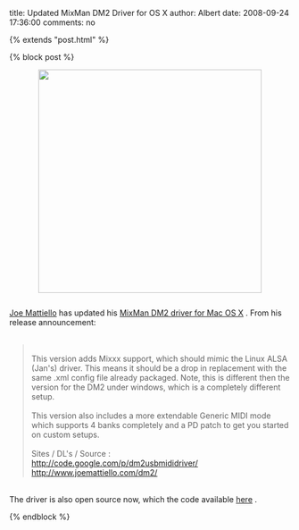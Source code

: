 title: Updated MixMan DM2 Driver for OS X
author: Albert
date: 2008-09-24 17:36:00
comments: no

{% extends "post.html" %}

{% block post %}

<a onblur="try {parent.deselectBloggerImageGracefully();} catch(e) {}" href="http://www.mixman.com/products/images/dm2/dm2.gif"><img style="display:block; margin:0px auto 10px; text-align:center;cursor:pointer; cursor:hand;width: 400px;" src="https://www.mixman.com/products/images/dm2/dm2.gif" border="0" alt="" />
</a>
<br />
<a href="http://www.joemattiello.com">Joe Mattiello</a>
 has updated his <a href="http://www.joemattiello.com/dm2/">MixMan DM2 driver for Mac OS X</a>
. From his release announcement:<br />
<br />
<blockquote><br />
This version adds Mixxx support, which should mimic the Linux ALSA (Jan's) driver. This means it should be a drop in replacement with the same .xml config file already packaged. Note, this is different then the version for the DM2 under windows, which is a completely different setup.<br />
<br />
This version also includes a more extendable Generic MIDI mode which supports 4 banks completely and a PD patch to get you started on custom setups.<br />
<br />
Sites / DL's / Source :<br />
<a href="http://code.google.com/p/dm2usbmididriver/">http://code.google.com/p/dm2usbmididriver/</a>
<br />
<a href="http://www.joemattiello.com/dm2/">http://www.joemattiello.com/dm2/</a>
<br />
</blockquote>
<br />
The driver is also open source now, which the code available <a href="http://code.google.com/p/dm2usbmididriver/">here</a>
.

{% endblock %}
